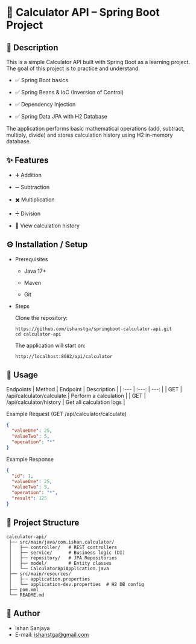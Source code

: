 # 🧮 Calculator API – Spring Boot Project
## 📖 Description
This is a simple Calculator API built with Spring Boot as a learning project. The goal of this project is to practice and understand:

* ✅ Spring Boot basics

* ✅ Spring Beans & IoC (Inversion of Control)

* ✅ Dependency Injection

* ✅ Spring Data JPA with H2 Database

The application performs basic mathematical operations (add, subtract, multiply, divide) and stores calculation history using H2 in-memory database.

## ✨ Features

- ➕ Addition

- ➖ Subtraction

- ✖️ Multiplication

- ➗ Division

- 📜 View calculation history
  

## ⚙️ Installation / Setup
* Prerequisites

  * Java 17+

  * Maven

  * Git

* Steps

  Clone the repository:
  ```
  https://github.com/ishanstga/springboot-calculator-api.git
  cd calculator-api
  ```
  The application will start on:
  ```
  http://localhost:8082/api/calculator
  ```

## 🚀 Usage
Endpoints
| Method | Endpoint | Description |
| :---         |     :---:      |          ---: |
| GET | /api/calculator/calculate |	Perform a calculation |
| GET	| /api/calculator/history | Get all calculation logs |

Example Request (GET /api/calculator/calculate)
```json
{
  "valueOne": 25,
  "valueTwo": 5,
  "operation": "*"
}
```
Example Response
```json
{
  "id": 1,
  "valueOne": 25,
  "valueTwo": 5,
  "operation": "*",
  "result": 125
}
```

## 📂 Project Structure
    calculator-api/
     ├── src/main/java/com.ishan.calculator/
     │   ├── controller/   # REST controllers
     │   ├── service/      # Business logic (DI)
     │   ├── repository/   # JPA Repositories
     │   ├── model/        # Entity classes
     │   └── CalculatorApiApplication.java
     ├── src/main/resources/
     │   ├── application.properties
     │   └── application-dev.properties  # H2 DB config
     ├── pom.xml
     └── README.md

## 👤 Author
  * Ishan Sanjaya
  * E-mail: ishanstga@gmail.com
